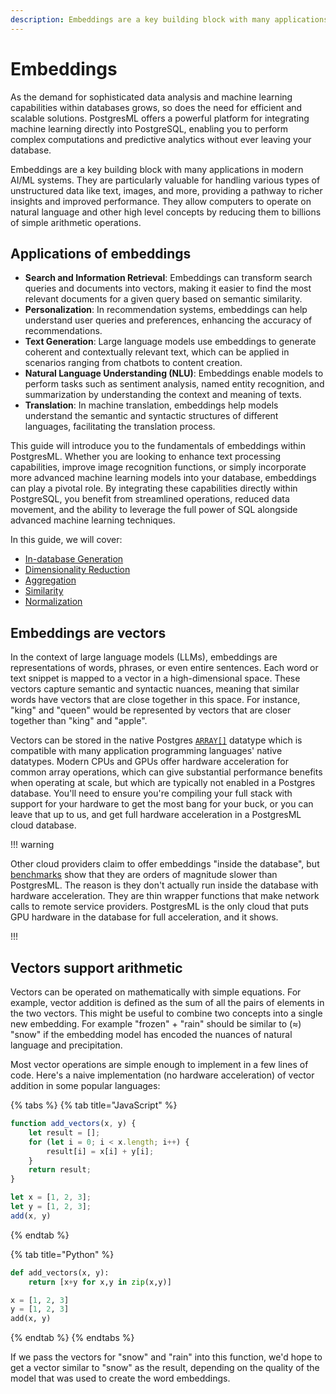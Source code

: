 ```yaml
---
description: Embeddings are a key building block with many applications in modern AI/ML systems. They are particularly valuable for handling various types of unstructured data like text, images, and more, providing a pathway to richer insights and improved performance. A common use case for embeddings is to provide semantic search capabilities that go beyond traditional keyword matching to the underlying meaning in the data.
---
```


# Embeddings

As the demand for sophisticated data analysis and machine learning capabilities within databases grows, so does the need for efficient and scalable solutions. PostgresML offers a powerful platform for integrating machine learning directly into PostgreSQL, enabling you to perform complex computations and predictive analytics without ever leaving your database.

Embeddings are a key building block with many applications in modern AI/ML systems. They are particularly valuable for handling various types of unstructured data like text, images, and more, providing a pathway to richer insights and improved performance. They allow computers to operate on natural language and other high level concepts by reducing them to billions of simple arithmetic operations.

## Applications of embeddings

- **Search and Information Retrieval**: Embeddings can transform search queries and documents into vectors, making it easier to find the most relevant documents for a given query based on semantic similarity.
- **Personalization**: In recommendation systems, embeddings can help understand user queries and preferences, enhancing the accuracy of recommendations.
- **Text Generation**: Large language models use embeddings to generate coherent and contextually relevant text, which can be applied in scenarios ranging from chatbots to content creation.
- **Natural Language Understanding (NLU)**: Embeddings enable models to perform tasks such as sentiment analysis, named entity recognition, and summarization by understanding the context and meaning of texts.
- **Translation**: In machine translation, embeddings help models understand the semantic and syntactic structures of different languages, facilitating the translation process.

This guide will introduce you to the fundamentals of embeddings within PostgresML. Whether you are looking to enhance text processing capabilities, improve image recognition functions, or simply incorporate more advanced machine learning models into your database, embeddings can play a pivotal role. By integrating these capabilities directly within PostgreSQL, you benefit from streamlined operations, reduced data movement, and the ability to leverage the full power of SQL alongside advanced machine learning techniques.

In this guide, we will cover:

* [In-database Generation](guides/embeddings/in-database-generation.md)
* [Dimensionality Reduction](guides/embeddings/dimensionality-reduction.md)
* [Aggregation](guides/embeddings/vector-aggregation.md)
* [Similarity](guides/embeddings/vector-similarity.md)
* [Normalization](guides/embeddings/vector-normalization.md)
<!--
* [Indexing w/ pgvector](guides/embeddings/indexing-w-pgvector.md)
* [Re-ranking nearest neighbors](guides/embeddings/re-ranking-nearest-neighbors.md)
* [Proprietary Models](guides/embeddings/proprietary-models.md)
-->

## Embeddings are vectors

In the context of large language models (LLMs), embeddings are representations of words, phrases, or even entire sentences. Each word or text snippet is mapped to a vector in a high-dimensional space. These vectors capture semantic and syntactic nuances, meaning that similar words have vectors that are close together in this space. For instance, "king" and "queen" would be represented by vectors that are closer together than "king" and "apple".

Vectors can be stored in the native Postgres [`ARRAY[]`](https://www.postgresql.org/docs/current/arrays.html) datatype which is compatible with many application programming languages' native datatypes. Modern CPUs and GPUs offer hardware acceleration for common array operations, which can give substantial performance benefits when operating at scale, but which are typically not enabled in a Postgres database. You'll need to ensure you're compiling your full stack with support for your hardware to get the most bang for your buck, or you can leave that up to us, and get full hardware acceleration in a PostgresML cloud database. 

!!! warning

Other cloud providers claim to offer embeddings "inside the database", but [benchmarks](../../../../resources/benchmarks/mindsdb-vs-postgresml.md) show that they are orders of magnitude slower than PostgresML. The reason is they don't actually run inside the database with hardware acceleration. They are thin wrapper functions that make network calls to remote service providers. PostgresML is the only cloud that puts GPU hardware in the database for full acceleration, and it shows.

!!!

## Vectors support arithmetic

Vectors can be operated on mathematically with simple equations. For example, vector addition is defined as the sum of all the pairs of elements in the two vectors. This might be useful to combine two concepts into a single new embedding. For example "frozen" + "rain" should be similar to (≈) "snow" if the embedding model has encoded the nuances of natural language and precipitation. 

Most vector operations are simple enough to implement in a few lines of code. Here's a naive implementation (no hardware acceleration) of vector addition in some popular languages:

{% tabs %}
{% tab title="JavaScript" %}

```javascript
function add_vectors(x, y) {
    let result = [];
    for (let i = 0; i < x.length; i++) {
        result[i] = x[i] + y[i];
    }
    return result;
}

let x = [1, 2, 3];
let y = [1, 2, 3];
add(x, y)
```

{% endtab %}

{% tab title="Python" %}

```python
def add_vectors(x, y):
    return [x+y for x,y in zip(x,y)]    

x = [1, 2, 3]
y = [1, 2, 3]
add(x, y)
```

{% endtab %}
{% endtabs %}


If we pass the vectors for "snow" and "rain" into this function, we'd hope to get a vector similar to "snow" as the result, depending on the quality of the model that was used to create the word embeddings.
